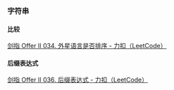 ### 字符串

#### 比较

[剑指 Offer II 034. 外星语言是否排序 - 力扣（LeetCode）](https://leetcode.cn/problems/lwyVBB/)

#### 后缀表达式

[剑指 Offer II 036. 后缀表达式 - 力扣（LeetCode）](https://leetcode.cn/problems/8Zf90G/)